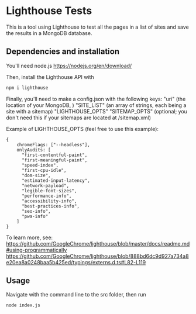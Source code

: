 # Lighthouse Tests

This is a tool using Lighthouse to test all the pages in a list of sites and save the results in a MongoDB database.

## Dependencies and installation

You'll need node.js https://nodejs.org/en/download/

Then, install the Lighthouse API with

```bash
npm i lighthouse
```

Finally, you'll need to make a config.json with the following keys:
"uri" (the location of your MongoDB, )
"SITE_LIST" (an array of strings, each being a site with a sitemap)
"LIGHTHOUSE_OPTS"
"SITEMAP_OPTS" (optional; you don't need this if your sitemaps are located at /sitemap.xml)

Example of LIGHTHOUSE_OPTS (feel free to use this example):

    {
        chromeFlags: ["--headless"],
        onlyAudits: [
          "first-contentful-paint",
          "first-meaningful-paint",
          "speed-index",
          "first-cpu-idle",
          "dom-size",
          "estimated-input-latency",
          "network-payload",
          "legible-font-sizes",
          "performance-info",
          "accessibility-info",
          "best-practices-info",
          "seo-info",
          "pwa-info"
        ]
    }

To learn more, see:
https://github.com/GoogleChrome/lighthouse/blob/master/docs/readme.md#using-programmatically
https://github.com/GoogleChrome/lighthouse/blob/888bd6dc9d927a734a8e20ea8a0248baa5b425ed/typings/externs.d.ts#L82-L119

## Usage
Navigate with the command line to the src folder, then run
```bash
node index.js
```